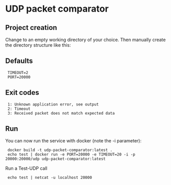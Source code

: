 # UDP packet comparator


## Project creation

Change to an empty working directory of your choice.
Then manually create the directory structure like this:
 

## Defaults
```
 TIMEOUT=2
 PORT=20000
```

## Exit codes
```
 1: Unknown application error, see output
 2: Timeout
 3: Received packet does not match expected data
```

## Run 
 
You can now run the service with docker (note the -i parameter):
```
 docker build -t udp-packet-comparator:latest .
 echo test | docker run -e PORT=20000 -e TIMEOUT=20 -i -p 20000:20000/udp udp-packet-comparator:latest   

```

Run a Test-UDP call
```
 echo test | netcat -u localhost 20000
``` 
